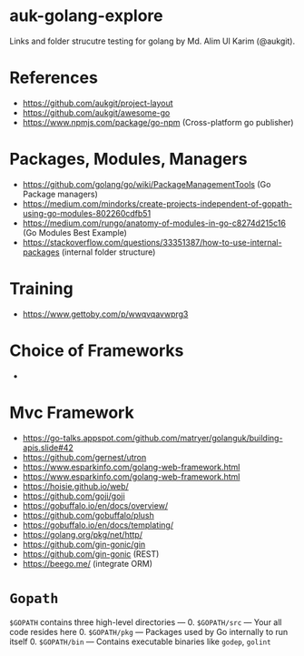 # auk-golang-explore

Links and folder strucutre testing for golang by Md. Alim Ul Karim (@aukgit).
 
# References

- https://github.com/aukgit/project-layout
- https://github.com/aukgit/awesome-go
- https://www.npmjs.com/package/go-npm (Cross-platform go publisher)

# Packages, Modules, Managers

- https://github.com/golang/go/wiki/PackageManagementTools (Go Package managers)
- https://medium.com/mindorks/create-projects-independent-of-gopath-using-go-modules-802260cdfb51
- https://medium.com/rungo/anatomy-of-modules-in-go-c8274d215c16 (Go Modules Best Example)
- https://stackoverflow.com/questions/33351387/how-to-use-internal-packages (internal folder structure)
# Training

- https://www.gettoby.com/p/wwqvqavwprg3


# Choice of Frameworks

-


# Mvc Framework
- https://go-talks.appspot.com/github.com/matryer/golanguk/building-apis.slide#42
- https://github.com/gernest/utron
- https://www.esparkinfo.com/golang-web-framework.html
- https://www.esparkinfo.com/golang-web-framework.html
- https://hoisie.github.io/web/
- https://github.com/goji/goji
- https://gobuffalo.io/en/docs/overview/
- https://github.com/gobuffalo/plush
- https://gobuffalo.io/en/docs/templating/
- https://golang.org/pkg/net/http/
- https://github.com/gin-gonic/gin
- https://github.com/gin-gonic (REST)
- https://beego.me/ (integrate ORM)

# `Gopath`
`$GOPATH` contains three high-level directories —
0. `$GOPATH/src` — Your all code resides here
0. `$GOPATH/pkg` — Packages used by Go internally to run itself
0. `$GOPATH/bin` — Contains executable binaries like `godep`, `golint`